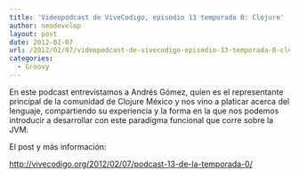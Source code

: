```yaml
---
title: 'Videopodcast de ViveCodigo, episodio 13 temporada 0: Clojure'
author: neodevelop
layout: post
date: 2012-02-07
url: /2012/02/07/videopodcast-de-vivecodigo-episodio-13-temporada-0-clojure/
categories:
  - Groovy
---
```

En este podcast entrevistamos a Andrés Gómez, quien es el representante principal de la comunidad de Clojure México y nos vino a platicar acerca del lenguaje, compartiendo su experiencia y la forma en la que nos podemos introducir a desarrollar con este paradigma funcional que corre sobre la JVM.

El post y más información:

<http://vivecodigo.org/2012/02/07/podcast-13-de-la-temporada-0/>



&nbsp;